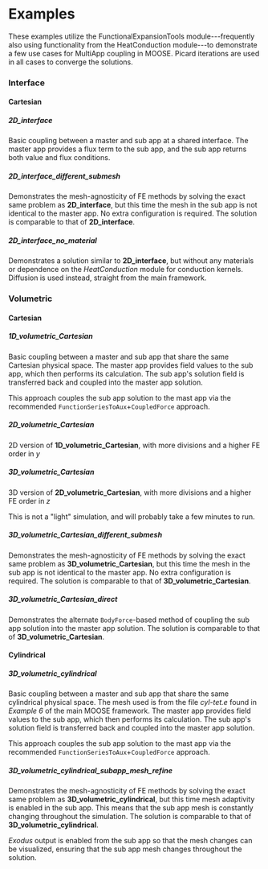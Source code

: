 # Examples

These examples utilize the FunctionalExpansionTools module---frequently also using functionality from the HeatConduction module---to demonstrate a few use cases for MultiApp coupling in MOOSE. Picard iterations are used in all cases to converge the solutions.

### Interface

#### Cartesian

##### 2D_interface
Basic coupling between a master and sub app at a shared interface. The master app provides a flux term to the sub app, and the sub app returns both value and flux conditions.

##### 2D_interface_different_submesh
Demonstrates the mesh-agnosticity of FE methods by solving the exact same problem as **2D_interface**, but this time the mesh in the sub app is not identical to the master app. No extra configuration is required. The solution is comparable to that of **2D_interface**.

##### 2D_interface_no_material
Demonstrates a solution similar to **2D_interface**, but without any materials or dependence on the *HeatConduction* module for conduction kernels. Diffusion is used instead, straight from the main framework.

### Volumetric

#### Cartesian

##### 1D_volumetric_Cartesian
Basic coupling between a master and sub app that share the same Cartesian physical space. The master app provides field values to the sub app, which then performs its calculation. The sub app's solution field is transferred back and coupled into the master app solution.

This approach couples the sub app solution to the mast app via the recommended `FunctionSeriesToAux`+`CoupledForce` approach.

##### 2D_volumetric_Cartesian
2D version of **1D_volumetric_Cartesian**, with more divisions and a higher FE order in _y_

##### 3D_volumetric_Cartesian
3D version of **2D_volumetric_Cartesian**, with more divisions and a higher FE order in _z_

This is not a "light" simulation, and will probably take a few minutes to run.

##### 3D_volumetric_Cartesian_different_submesh
Demonstrates the mesh-agnosticity of FE methods by solving the exact same problem as **3D_volumetric_Cartesian**, but this time the mesh in the sub app is not identical to the master app. No extra configuration is required. The solution is comparable to that of **3D_volumetric_Cartesian**.

##### 3D_volumetric_Cartesian_direct
Demonstrates the alternate `BodyForce`-based method of coupling the sub app solution into the master app solution. The solution is comparable to that of **3D_volumetric_Cartesian**.

#### Cylindrical

##### 3D_volumetric_cylindrical
Basic coupling between a master and sub app that share the same cylindrical physical space. The mesh used is from the file _cyl-tet.e_ found in _Example 6_ of the main MOOSE framework. The master app provides field values to the sub app, which then performs its calculation. The sub app's solution field is transferred back and coupled into the master app solution.

This approach couples the sub app solution to the mast app via the recommended `FunctionSeriesToAux`+`CoupledForce` approach.

##### 3D_volumetric_cylindrical_subapp_mesh_refine
Demonstrates the mesh-agnosticity of FE methods by solving the exact same problem as **3D_volumetric_cylindrical**, but this time mesh adaptivity is enabled in the sub app. This means that the sub app mesh is constantly changing throughout the simulation. The solution is comparable to that of **3D_volumetric_cylindrical**.

_Exodus_ output is enabled from the sub app so that the mesh changes can be visualized, ensuring that the sub app mesh changes throughout the solution.
